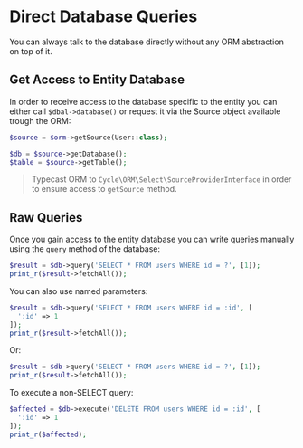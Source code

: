 # Direct Database Queries
You can always talk to the database directly without any ORM abstraction on top of it.

## Get Access to Entity Database
In order to receive access to the database specific to the entity you can either call `$dbal->database()` or request it via the Source object
available trough the ORM:

```php
$source = $orm->getSource(User::class);

$db = $source->getDatabase();
$table = $source->getTable();
```

> Typecast ORM to `Cycle\ORM\Select\SourceProviderInterface` in order to ensure access to `getSource` method.

## Raw Queries
Once you gain access to the entity database you can write queries manually using the `query` method of the database:

```php
$result = $db->query('SELECT * FROM users WHERE id = ?', [1]);
print_r($result->fetchAll());
```

You can also use named parameters:

```php
$result = $db->query('SELECT * FROM users WHERE id = :id', [
  ':id' => 1
]);
print_r($result->fetchAll());
```

Or:

```php
$result = $db->query('SELECT * FROM users WHERE id = ?', [1]);
print_r($result->fetchAll());
```

To execute a non-SELECT query:

```php
$affected = $db->execute('DELETE FROM users WHERE id = :id', [
  ':id' => 1
]);
print_r($affected);
```
